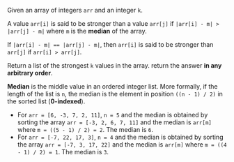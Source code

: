 Given an array of integers `arr` and an integer `k`.

A value `arr[i]` is said to be stronger than a value `arr[j]` if `|arr[i] - m| > |arr[j] - m|` where `m` is the **median** of the array.

If `|arr[i] - m| == |arr[j] - m|`, then `arr[i]` is said to be stronger than `arr[j]` if `arr[i] > arr[j]`.

Return a list of the strongest `k` values in the array. return the answer **in any arbitrary order**.

**Median** is the middle value in an ordered integer list. More formally, if the length of the list is `n`, the median is the element in position `((n - 1) / 2)` in the sorted list (**0-indexed**).

- For `arr = [6, -3, 7, 2, 11]`, `n = 5` and the median is obtained by sorting the array `arr = [-3, 2, 6, 7, 11]` and the median is `arr[m]` where `m = ((5 - 1) / 2) = 2`. The median is `6`.
- For `arr = [-7, 22, 17, 3]`, `n = 4` and the median is obtained by sorting the array `arr = [-7, 3, 17, 22]` and the median is `arr[m]` where `m = ((4 - 1) / 2) = 1`. The median is `3`.